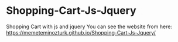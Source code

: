 # Shopping-Cart-Js-Jquery
Shopping Cart  with js and jquery 
You can see the website from here: https://memeteminozturk.github.io/Shopping-Cart-Js-Jquery/



